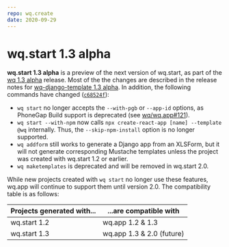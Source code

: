 ```yaml
---
repo: wq.create
date: 2020-09-29
---
```


# wq.start 1.3 alpha

**wq.start 1.3 alpha** is a preview of the next version of wq.start, as part of the [wq 1.3 alpha](./wq-1.3.0a1.md) release.  Most of the the changes are described in the release notes for [wq-django-template 1.3 alpha](./wq-django-template-1.3.0a1.md).  In addition, the following commands have changed ([`c68524f`](https://github.com/wq/wq.create/commit/c68524f)):

 * `wq start` no longer accepts the `--with-pgb` or `--app-id` options, as PhoneGap Build support is deprecated (see [wq/wq.app#121](https://github.com/wq/wq.app/issues/121)).
 * `wq start --with-npm` now calls `npx create-react-app [name] --template @wq` internally.  Thus, the `--skip-npm-install` option is no longer supported.
 * `wq addform` still works to generate a Django app from an XLSForm, but it will not generate corresponding Mustache templates unless the project was created with wq.start 1.2 or earlier.
 * `wq maketemplates` is deprecated and will be removed in wq.start 2.0.

While new projects created with `wq start` no longer use these features, wq.app will continue to support them until version 2.0.  The compatibility table is as follows:

Projects generated with... | ...are compatible with
--|--
wq.start 1.2 | wq.app 1.2 & 1.3
wq.start 1.3 | wq.app 1.3 & 2.0 (future)
